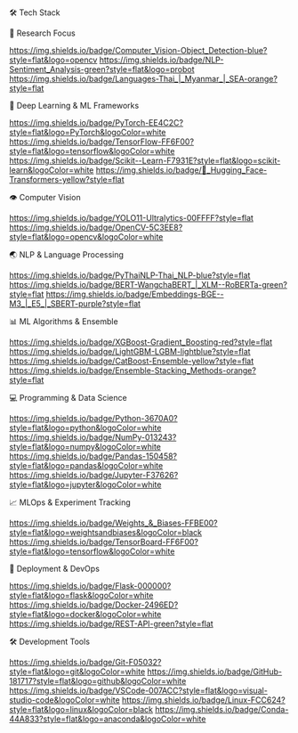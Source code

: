   🛠️ Tech Stack

  🔬 Research Focus

  https://img.shields.io/badge/Computer_Vision-Object_Detection-blue?style=flat&logo=opencv
  https://img.shields.io/badge/NLP-Sentiment_Analysis-green?style=flat&logo=probot
  https://img.shields.io/badge/Languages-Thai_|_Myanmar_|_SEA-orange?style=flat

  🤖 Deep Learning & ML Frameworks

  https://img.shields.io/badge/PyTorch-EE4C2C?style=flat&logo=PyTorch&logoColor=white
  https://img.shields.io/badge/TensorFlow-FF6F00?style=flat&logo=tensorflow&logoColor=white
  https://img.shields.io/badge/Scikit--Learn-F7931E?style=flat&logo=scikit-learn&logoColor=white
  https://img.shields.io/badge/🤗_Hugging_Face-Transformers-yellow?style=flat

  👁️ Computer Vision

  https://img.shields.io/badge/YOLO11-Ultralytics-00FFFF?style=flat
  https://img.shields.io/badge/OpenCV-5C3EE8?style=flat&logo=opencv&logoColor=white

  🌏 NLP & Language Processing

  https://img.shields.io/badge/PyThaiNLP-Thai_NLP-blue?style=flat
  https://img.shields.io/badge/BERT-WangchaBERT_|_XLM--RoBERTa-green?style=flat
  https://img.shields.io/badge/Embeddings-BGE--M3_|_E5_|_SBERT-purple?style=flat

  📊 ML Algorithms & Ensemble

  https://img.shields.io/badge/XGBoost-Gradient_Boosting-red?style=flat
  https://img.shields.io/badge/LightGBM-LGBM-lightblue?style=flat
  https://img.shields.io/badge/CatBoost-Ensemble-yellow?style=flat
  https://img.shields.io/badge/Ensemble-Stacking_Methods-orange?style=flat

  💻 Programming & Data Science

  https://img.shields.io/badge/Python-3670A0?style=flat&logo=python&logoColor=white
  https://img.shields.io/badge/NumPy-013243?style=flat&logo=numpy&logoColor=white
  https://img.shields.io/badge/Pandas-150458?style=flat&logo=pandas&logoColor=white
  https://img.shields.io/badge/Jupyter-F37626?style=flat&logo=jupyter&logoColor=white

  📈 MLOps & Experiment Tracking

  https://img.shields.io/badge/Weights_&_Biases-FFBE00?style=flat&logo=weightsandbiases&logoColor=black
  https://img.shields.io/badge/TensorBoard-FF6F00?style=flat&logo=tensorflow&logoColor=white

  🚀 Deployment & DevOps

  https://img.shields.io/badge/Flask-000000?style=flat&logo=flask&logoColor=white
  https://img.shields.io/badge/Docker-2496ED?style=flat&logo=docker&logoColor=white
  https://img.shields.io/badge/REST-API-green?style=flat

  🛠️ Development Tools

  https://img.shields.io/badge/Git-F05032?style=flat&logo=git&logoColor=white
  https://img.shields.io/badge/GitHub-181717?style=flat&logo=github&logoColor=white
  https://img.shields.io/badge/VSCode-007ACC?style=flat&logo=visual-studio-code&logoColor=white
  https://img.shields.io/badge/Linux-FCC624?style=flat&logo=linux&logoColor=black
  https://img.shields.io/badge/Conda-44A833?style=flat&logo=anaconda&logoColor=white
